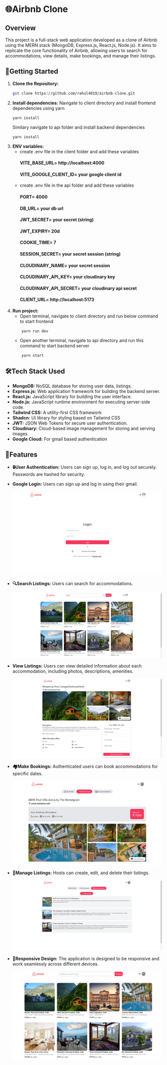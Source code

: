 # 🌐Airbnb Clone
## Overview
This project is a full-stack web application developed as a clone of Airbnb using the MERN stack (MongoDB, Express.js, React.js, Node.js). It aims to replicate the core functionality of Airbnb, allowing users to search for accommodations, view details, make bookings, and manage their listings.
## 🚀Getting Started
1. **Clone the Repository:**
   ```bash
   git clone https://github.com/rahul4019/airbnb-clone.git
   ```
2. **Install dependencies:**
   Navigate to client directory and install frontend dependencies using yarn
   ```
   yarn install
   ```
   Similary navigate to api folder and install backend dependencies
   ```
   yarn install
   ```
3. **ENV variables:**
   - create .env file in the client folder and add these variables
     #### VITE_BASE_URL= http://localhost:4000
     #### VITE_GOOGLE_CLIENT_ID= your google client id
   - create .env file in the api folder and add these variables
     #### PORT= 4000
     #### DB_URL= your db url
     #### JWT_SECRET= your secret (string)
     #### JWT_EXPIRY= 20d
     #### COOKIE_TIME= 7
     #### SESSION_SECRET= your secret session (string)
     #### CLOUDINARY_NAME= your secret session
     #### CLOUDINARY_API_KEY= your cloudinary key
     #### CLOUDINARY_API_SECRET= your cloudinary api secret
     #### CLIENT_URL= http://localhost:5173
4. **Run project:**
   - Open terminal, navigate to client directory and run below command to start frontend
   ```
       yarn run dev
   ```
   - Open another terminal, navigate to api directory and run this command to start backend server
   ```
       yarn start
   ```
## 🛠️Tech Stack Used

- **MongoDB:** NoSQL database for storing user data, listings.
- **Express.js:** Web application framework for building the backend server.
- **React.js:** JavaScript library for building the user interface.
- **Node.js:** JavaScript runtime environment for executing server-side code.
- **Tailwind CSS:** A utility-first CSS framework
- **Shadcn:** UI library for styling based on Tailwind CSS
- **JWT:** JSON Web Tokens for secure user authentication.
- **Cloudinary:** Cloud-based image management for storing and serving images.
- **Google Cloud:** For gmail based authentication

## 🌟Features
- **🔒User Authentication:** Users can sign up, log in, and log out securely. Passwords are hashed for security.
- **Google Login:** Users can sign up and log in using their gmail. 

  ![Airbnb Logo](client/public/assets/auth.png)

- **🔍Search Listings:** Users can search for accommodations.

  ![Airbnb Logo](client/public/assets/search.png)

- **View Listings:** Users can view detailed information about each accommodation, including photos, descriptions, amenities.

  ![Airbnb Logo](client/public/assets/view.png)

- **🏘️Make Bookings:** Authenticated users can book accommodations for specific dates.

  ![Airbnb Logo](client/public/assets/book.png)

- **📅Manage Listings:** Hosts can create, edit, and delete their listings.

  ![Airbnb Logo](client/public/assets/manage.png)

- **📱Responsive Design:** The application is designed to be responsive and work seamlessly across different devices.

  ![Airbnb Logo](client/public/assets/hero.png)
